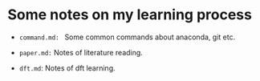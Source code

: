 # Some notes on my learning process

- `command.md: ` Some common commands about anaconda, git etc.

- `paper.md:` Notes of literature reading.

- `dft.md`: Notes of dft learning.
